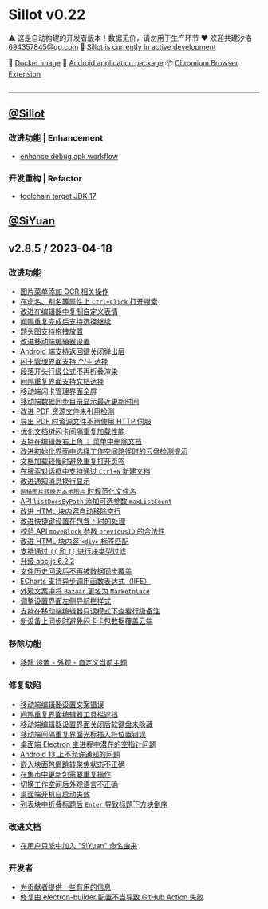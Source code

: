 # Sillot v0.22

⚠️ 这是自动构建的开发者版本！数据无价，请勿用于生产环节
❤️ 欢迎共建汐洛 694357845@qq.com
🚧 [Sillot is currently in active development](https://github.com/orgs/Hi-Windom/projects/2/views/2)

🚢 [Docker image](https://hub.docker.com/r/soltus/sillot/tags?page=1&ordering=last_updated)  📱 [Android application package](https://github.com/Hi-Windom/Sillot-android/releases)  📦 [Chromium Browser Extension](https://github.com/K-Sillot/Sillot-Be/releases)

<p align="center">
<img src="https://img.shields.io/badge/Chromium 94+-black?logo=Google Chrome&logoColor=white" alt="" title=""/><img src="https://img.shields.io/badge/Windows 10+-black?logo=Windows 11" title=""/><img src="https://img.shields.io/badge/macOS-black?logo=apple" title=""/><img src="https://img.shields.io/badge/Docker-black?logo=docker" title=""/><img src="https://img.shields.io/badge/Android 12+-black?logo=android" title=""/>
</p>

---

## [@Sillot](https://github.com/Hi-Windom/Sillot)

### 改进功能 | Enhancement

* [enhance debug apk workflow](https://github.com/Hi-Windom/Sillot/issues/529)

### 开发重构 | Refactor

* [toolchain target JDK 17](https://github.com/Hi-Windom/Sillot/issues/531)

## [@SiYuan](https://github.com/siyuan-note/siyuan)

## v2.8.5 / 2023-04-18

### 改进功能

* [图片菜单添加 OCR 相关操作](https://github.com/siyuan-note/siyuan/issues/7203)
* [在命名、别名等属性上 `Ctrl+Click` 打开搜索](https://github.com/siyuan-note/siyuan/issues/7551)
* [改进在编辑器中复制自定义表情](https://github.com/siyuan-note/siyuan/issues/7928)
* [间隔重复完成后支持选择继续](https://github.com/siyuan-note/siyuan/issues/7943)
* [题头图支持拖拽放置](https://github.com/siyuan-note/siyuan/issues/7945)
* [改进移动端编辑器设置](https://github.com/siyuan-note/siyuan/issues/7947)
* [Android 端支持返回键关闭弹出层](https://github.com/siyuan-note/siyuan/issues/7949)
* [闪卡管理界面支持 ↑/↓ 选择](https://github.com/siyuan-note/siyuan/issues/7951)
* [段落开头行级公式不再折叠渲染](https://github.com/siyuan-note/siyuan/issues/7953)
* [间隔重复界面支持文档选择](https://github.com/siyuan-note/siyuan/issues/7954)
* [移动端闪卡管理界面全屏](https://github.com/siyuan-note/siyuan/issues/7962)
* [移动端数据同步目录显示最近更新时间](https://github.com/siyuan-note/siyuan/issues/7963)
* [改进 PDF 资源文件未引用检测](https://github.com/siyuan-note/siyuan/issues/7964)
* [导出 PDF 时资源文件不再使用 HTTP 伺服](https://github.com/siyuan-note/siyuan/issues/7965)
* [优化文档树闪卡间隔重复加载性能](https://github.com/siyuan-note/siyuan/issues/7967)
* [支持在编辑器右上角 `⋮` 菜单中删除文档](https://github.com/siyuan-note/siyuan/issues/7969)
* [改进初始化界面中选择工作空间路径时的云盘检测提示](https://github.com/siyuan-note/siyuan/issues/7975)
* [文档加载较慢时避免重复打开页签](https://github.com/siyuan-note/siyuan/issues/7979)
* [在搜索对话框中支持通过 `Ctrl+N` 新建文档](https://github.com/siyuan-note/siyuan/issues/7982)
* [改进通知消息换行显示](https://github.com/siyuan-note/siyuan/issues/7986)
* [`网络图片转换为本地图片` 时规范化文件名](https://github.com/siyuan-note/siyuan/issues/7992)
* [API `listDocsByPath` 添加可选参数 `maxListCount`](https://github.com/siyuan-note/siyuan/issues/7993)
* [改进 HTML 块内容自动移除空行](https://github.com/siyuan-note/siyuan/pull/7997)
* [改进快捷键设置在包含 `⌃` 时的处理](https://github.com/siyuan-note/siyuan/issues/8005)
* [校验 API `moveBlock` 参数 `previousID` 的合法性](https://github.com/siyuan-note/siyuan/issues/8007)
* [改进 HTML 块内容 `<div>` 标签匹配](https://github.com/siyuan-note/siyuan/pull/8008)
* [支持通过 `((` 和 `[[` 进行块类型过滤](https://github.com/siyuan-note/siyuan/issues/8009)
* [升级 abc.js 6.2.2](https://github.com/siyuan-note/siyuan/issues/8013)
* [文件历史回滚后不再被数据同步覆盖](https://github.com/siyuan-note/siyuan/issues/8014)
* [ECharts 支持异步调用函数表达式（IIFE）](https://github.com/siyuan-note/siyuan/pull/8015)
* [外观文案中将 `Bazaar` 更名为 `Marketplace`](https://github.com/siyuan-note/siyuan/issues/8020)
* [调整设置界面左侧导航栏样式](https://github.com/siyuan-note/siyuan/issues/8022)
* [支持在移动端编辑器只读模式下查看行级备注](https://github.com/siyuan-note/siyuan/issues/8023)
* [新设备上同步时避免闪卡卡包数据覆盖云端](https://github.com/siyuan-note/siyuan/issues/8024)

### 移除功能

* [移除 设置 - 外观 - 自定义当前主题](https://github.com/siyuan-note/siyuan/issues/8006)

### 修复缺陷

* [移动端编辑器设置文案错误](https://github.com/siyuan-note/siyuan/issues/7946)
* [间隔重复界面编辑器工具栏遮挡](https://github.com/siyuan-note/siyuan/issues/7950)
* [移动端编辑器设置界面关闭后软键盘未隐藏](https://github.com/siyuan-note/siyuan/issues/7952)
* [移动端间隔重复界面光标插入符位置错误](https://github.com/siyuan-note/siyuan/issues/7955)
* [桌面端 Electron 主进程中潜在的空指针问题](https://github.com/siyuan-note/siyuan/pull/7956)
* [Android 13 上不允许通知的问题](https://github.com/siyuan-note/siyuan/issues/7960)
* [嵌入块面包屑跳转聚焦状态不正确](https://github.com/siyuan-note/siyuan/issues/7961)
* [在集市中更新包需要重复操作](https://github.com/siyuan-note/siyuan/issues/7974)
* [切换工作空间后外观语言不正确](https://github.com/siyuan-note/siyuan/issues/7977)
* [桌面端开机自启动失效](https://github.com/siyuan-note/siyuan/issues/7978)
* [列表块中折叠标题后 `Enter` 导致标题下方块倒序](https://github.com/siyuan-note/siyuan/issues/7984)

### 改进文档

* [在用户只能中加入 "SiYuan" 命名由来](https://github.com/siyuan-note/siyuan/issues/8004)

### 开发者

* [为贡献者提供一些有用的信息](https://github.com/siyuan-note/siyuan/pull/7994)
* [修复由 electron-builder 配置不当导致 GitHub Action 失败](https://github.com/siyuan-note/siyuan/pull/8002)
